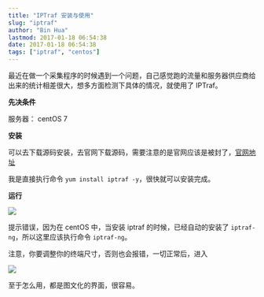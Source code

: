 ```yaml
---
title: "IPTraf 安装与使用"
slug: "iptraf"
author: "Bin Hua"
lastmod: 2017-01-18 06:54:38
date: 2017-01-18 06:54:38
tags: ["iptraf", "centos"]
---
```


最近在做一个采集程序的时候遇到一个问题，自己感觉跑的流量和服务器供应商给出来的统计相差很大，想多方面检测下具体的情况，就使用了 IPTraf。

**先决条件**

服务器： centOS 7

**安装**

可以去下载源码安装，去官网下载源码，需要注意的是官网应该是被封了，[官网地址](http://iptraf.seul.org/)

我是直接执行命令 `yum install iptraf -y`，很快就可以安装完成。

**运行**

![](/imgs/iptraf-01.png)

提示错误，因为在 centOS 中，当安装 iptraf 的时候，已经自动的安装了 `iptraf-ng`，所以这里应该执行命令 `iptraf-ng`。

注意，你要调整你的终端尺寸，否则也会报错，一切正常后，进入

![](/imgs/iptraf-02.png)

至于怎么用，都是图文化的界面，很容易。
